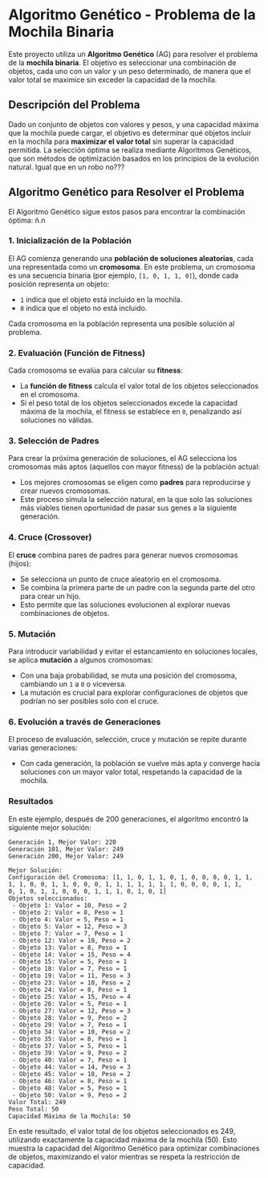 # Algoritmo Genético - Problema de la Mochila Binaria

Este proyecto utiliza un **Algoritmo Genético** (AG) para resolver el problema de la **mochila binaria**. El objetivo es seleccionar una combinación de objetos, cada uno con un valor y un peso determinado, de manera que el valor total se maximice sin exceder la capacidad de la mochila.

## Descripción del Problema

Dado un conjunto de objetos con valores y pesos, y una capacidad máxima que la mochila puede cargar, el objetivo es determinar qué objetos incluir en la mochila para **maximizar el valor total** sin superar la capacidad permitida. La selección óptima se realiza mediante Algoritmos Genéticos, que son métodos de optimización basados en los principios de la evolución natural. Igual que en un robo no???

## Algoritmo Genético para Resolver el Problema

El Algoritmo Genético sigue estos pasos para encontrar la combinación óptima: ñ.n

### 1. Inicialización de la Población

El AG comienza generando una **población de soluciones aleatorias**, cada una representada como un **cromosoma**. En este problema, un cromosoma es una secuencia binaria (por ejemplo, `[1, 0, 1, 1, 0]`), donde cada posición representa un objeto:
- `1` indica que el objeto está incluido en la mochila.
- `0` indica que el objeto no está incluido.

Cada cromosoma en la población representa una posible solución al problema.

### 2. Evaluación (Función de Fitness)

Cada cromosoma se evalúa para calcular su **fitness**:
- La **función de fitness** calcula el valor total de los objetos seleccionados en el cromosoma.
- Si el peso total de los objetos seleccionados excede la capacidad máxima de la mochila, el fitness se establece en `0`, penalizando así soluciones no válidas.

### 3. Selección de Padres

Para crear la próxima generación de soluciones, el AG selecciona los cromosomas más aptos (aquellos con mayor fitness) de la población actual:
- Los mejores cromosomas se eligen como **padres** para reproducirse y crear nuevos cromosomas.
- Este proceso simula la selección natural, en la que solo las soluciones más viables tienen oportunidad de pasar sus genes a la siguiente generación.

### 4. Cruce (Crossover)

El **cruce** combina pares de padres para generar nuevos cromosomas (hijos):
- Se selecciona un punto de cruce aleatorio en el cromosoma.
- Se combina la primera parte de un padre con la segunda parte del otro para crear un hijo.
- Esto permite que las soluciones evolucionen al explorar nuevas combinaciones de objetos.

### 5. Mutación

Para introducir variabilidad y evitar el estancamiento en soluciones locales, se aplica **mutación** a algunos cromosomas:
- Con una baja probabilidad, se muta una posición del cromosoma, cambiando un `1` a `0` o viceversa.
- La mutación es crucial para explorar configuraciones de objetos que podrían no ser posibles solo con el cruce.

### 6. Evolución a través de Generaciones

El proceso de evaluación, selección, cruce y mutación se repite durante varias generaciones:
- Con cada generación, la población se vuelve más apta y converge hacia soluciones con un mayor valor total, respetando la capacidad de la mochila.

### Resultados

En este ejemplo, después de 200 generaciones, el algoritmo encontró la siguiente mejor solución:

```plaintext
Generación 1, Mejor Valor: 220
Generación 101, Mejor Valor: 249
Generación 200, Mejor Valor: 249

Mejor Solución:
Configuración del Cromosoma: [1, 1, 0, 1, 1, 0, 1, 0, 0, 0, 0, 1, 1, 1, 1, 0, 0, 1, 1, 0, 0, 0, 1, 1, 1, 1, 1, 1, 1, 0, 0, 0, 0, 1, 1, 
0, 1, 0, 1, 1, 0, 0, 0, 1, 1, 1, 0, 1, 0, 1]
Objetos seleccionados:
 - Objeto 1: Valor = 10, Peso = 2
 - Objeto 2: Valor = 8, Peso = 1
 - Objeto 4: Valor = 5, Peso = 1
 - Objeto 5: Valor = 12, Peso = 3
 - Objeto 7: Valor = 7, Peso = 1
 - Objeto 12: Valor = 10, Peso = 2
 - Objeto 13: Valor = 8, Peso = 1
 - Objeto 14: Valor = 15, Peso = 4
 - Objeto 15: Valor = 5, Peso = 1
 - Objeto 18: Valor = 7, Peso = 1
 - Objeto 19: Valor = 11, Peso = 3
 - Objeto 23: Valor = 10, Peso = 2
 - Objeto 24: Valor = 8, Peso = 1
 - Objeto 25: Valor = 15, Peso = 4
 - Objeto 26: Valor = 5, Peso = 1
 - Objeto 27: Valor = 12, Peso = 3
 - Objeto 28: Valor = 9, Peso = 2
 - Objeto 29: Valor = 7, Peso = 1
 - Objeto 34: Valor = 10, Peso = 2
 - Objeto 35: Valor = 8, Peso = 1
 - Objeto 37: Valor = 5, Peso = 1
 - Objeto 39: Valor = 9, Peso = 2
 - Objeto 40: Valor = 7, Peso = 1
 - Objeto 44: Valor = 14, Peso = 3
 - Objeto 45: Valor = 10, Peso = 2
 - Objeto 46: Valor = 8, Peso = 1
 - Objeto 48: Valor = 5, Peso = 1
 - Objeto 50: Valor = 9, Peso = 2
Valor Total: 249
Peso Total: 50
Capacidad Máxima de la Mochila: 50
```
En este resultado, el valor total de los objetos seleccionados es 249, utilizando exactamente la capacidad máxima de la mochila (50). Esto muestra la capacidad del Algoritmo Genético para optimizar combinaciones de objetos, maximizando el valor mientras se respeta la restricción de capacidad.